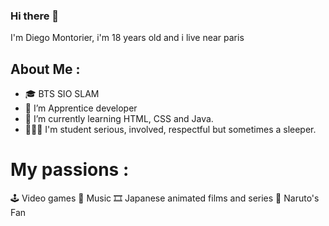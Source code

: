 ### Hi there 👋

I'm Diego Montorier, i'm 18 years old and i live near paris

## About Me :
- 🎓 BTS SIO SLAM
- 🔭 I’m Apprentice developer
- 🌱 I’m currently learning HTML, CSS and Java. 
- 👨🏻‍🎓 I'm student serious, involved, respectful but sometimes a sleeper.

# My passions :
🕹️ Video games
🎵 Music
🎞️ Japanese animated films and series
🍥 Naruto's Fan

<!--
**Diego-MTR/DIEGO-MTR** is a ✨ _special_ ✨ repository because its `README.md` (this file) appears on your GitHub profile.
